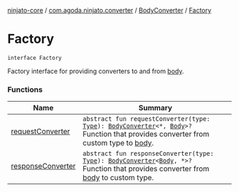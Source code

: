 [ninjato-core](../../../index.md) / [com.agoda.ninjato.converter](../../index.md) / [BodyConverter](../index.md) / [Factory](./index.md)

# Factory

`interface Factory`

Factory interface for providing converters to and from [body](../../../com.agoda.ninjato.http/-body/index.md).

### Functions

| Name | Summary |
|---|---|
| [requestConverter](request-converter.md) | `abstract fun requestConverter(type: `[`Type`](https://docs.oracle.com/javase/6/docs/api/java/lang/reflect/Type.html)`): `[`BodyConverter`](../index.md)`<*, `[`Body`](../../../com.agoda.ninjato.http/-body/index.md)`>?`<br>Function that provides converter from custom type to [body](../../../com.agoda.ninjato.http/-body/index.md). |
| [responseConverter](response-converter.md) | `abstract fun responseConverter(type: `[`Type`](https://docs.oracle.com/javase/6/docs/api/java/lang/reflect/Type.html)`): `[`BodyConverter`](../index.md)`<`[`Body`](../../../com.agoda.ninjato.http/-body/index.md)`, *>?`<br>Function that provides converter from [body](../../../com.agoda.ninjato.http/-body/index.md) to custom type. |
